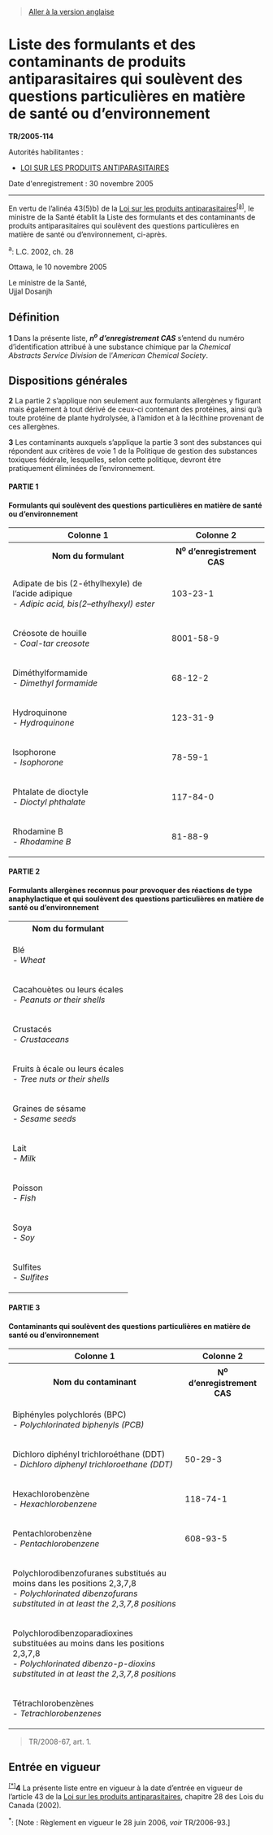 > [Aller à la version anglaise](/en/Regulations/Statutory%20Instruments/2005/114.md)

# Liste des formulants et des contaminants de produits antiparasitaires qui soulèvent des questions particulières en matière de santé ou d’environnement

**TR/2005-114**

Autorités habilitantes : 
- [LOI SUR LES PRODUITS ANTIPARASITAIRES](/fr/Lois/Lois%20du%20Canada/2002/ch.%2028.md)

Date d'enregistrement : 30 novembre 2005

----------

En vertu de l’alinéa 43(5)b) de la [Loi sur les produits antiparasitaires](/fr/Lois/Lois%20du%20Canada/2002/ch.%2028.md)<sup><a href='#nbp_SI-2005-114_f_hq_427'>[a]</a></sup>, le ministre de la Santé établit la Liste des formulants et des contaminants de produits antiparasitaires qui soulèvent des questions particulières en matière de santé ou d’environnement, ci-après.

<a name='nbp_SI-2005-114_f_hq_427'><sup>a</sup></a>: L.C. 2002, ch. 28<br />

Ottawa, le 10 novembre 2005


<p>Le ministre de la Santé,<br />Ujjal Dosanjh<br /></p>




## Définition


**1** Dans la présente liste, ***n<sup>o</sup> d’enregistrement CAS*** s’entend du numéro d’identification attribué à une substance chimique par la *Chemical Abstracts Service Division* de l’*American Chemical Society*.




## Dispositions générales


**2** La partie 2 s’applique non seulement aux formulants allergènes y figurant mais également à tout dérivé de ceux-ci contenant des protéines, ainsi qu’à toute protéine de plante hydrolysée, à l’amidon et à la lécithine provenant de ces allergènes.



**3** Les contaminants auxquels s’applique la partie 3 sont des substances qui répondent aux critères de voie 1 de la Politique de gestion des substances toxiques fédérale, lesquelles, selon cette politique, devront être pratiquement éliminées de l’environnement.
#### PARTIE 1
<table>
<h4>Formulants qui soulèvent des questions particulières en matière de santé ou d’environnement</h4>
<tr>
<th>Colonne 1</th>
<th>Colonne 2</th>
</tr>
<tr>
<th>Nom du formulant</th>
<th>N<sup>o</sup> d’enregistrement CAS</th>
</tr>
<tr>
<td>

Adipate de bis (2-éthylhexyle) de l’acide adipique<br />- <i>Adipic acid, bis(2–ethylhexyl) ester</i></td>
<td>103-23-1</td>
</tr>
<tr>
<td>

Créosote de houille<br />- <i>Coal-tar creosote</i></td>
<td>8001-58-9</td>
</tr>
<tr>
<td>

Diméthylformamide<br />- <i>Dimethyl formamide</i></td>
<td>68-12-2</td>
</tr>
<tr>
<td>

Hydroquinone<br />- <i>Hydroquinone</i></td>
<td>123-31-9</td>
</tr>
<tr>
<td>

Isophorone<br />- <i>Isophorone</i></td>
<td>78-59-1</td>
</tr>
<tr>
<td>

Phtalate de dioctyle<br />- <i>Dioctyl phthalate</i></td>
<td>117-84-0</td>
</tr>
<tr>
<td>

Rhodamine B<br />- <i>Rhodamine B</i></td>
<td>81-88-9</td>
</tr>
</table>

#### PARTIE 2
<table>
<h4>Formulants allergènes reconnus pour provoquer des réactions de type anaphylactique et qui soulèvent des questions particulières en matière de santé ou d’environnement</h4>
<tr>
<th>Nom du formulant</th>
</tr>
<tr>
<td>

Blé<br />- <i>Wheat</i></td>
</tr>
<tr>
<td>

Cacahouètes ou leurs écales<br />- <i>Peanuts or their shells</i></td>
</tr>
<tr>
<td>

Crustacés<br />- <i>Crustaceans</i></td>
</tr>
<tr>
<td>

Fruits à écale ou leurs écales<br />- <i>Tree nuts or their shells</i></td>
</tr>
<tr>
<td>

Graines de sésame<br />- <i>Sesame seeds</i></td>
</tr>
<tr>
<td>

Lait<br />- <i>Milk</i></td>
</tr>
<tr>
<td>

Poisson<br />- <i>Fish</i></td>
</tr>
<tr>
<td>

Soya<br />- <i>Soy</i></td>
</tr>
<tr>
<td>

Sulfites<br />- <i>Sulfites</i></td>
</tr>
</table>

#### PARTIE 3
<table>
<h4>Contaminants qui soulèvent des questions particulières en matière de santé ou d’environnement</h4>
<tr>
<th>Colonne 1</th>
<th>Colonne 2</th>
</tr>
<tr>
<th>Nom du contaminant</th>
<th>N<sup>o</sup> d’enregistrement CAS</th>
</tr>
<tr>
<td>

Biphényles polychlorés (BPC)<br />- <i>Polychlorinated biphenyls (PCB)</i></td>
<td></td>
</tr>
<tr>
<td>

Dichloro diphényl trichloroéthane (DDT)<br />- <i>Dichloro diphenyl trichloroethane (DDT)</i></td>
<td>50-29-3</td>
</tr>
<tr>
<td>

Hexachlorobenzène<br />- <i>Hexachlorobenzene</i></td>
<td>118-74-1</td>
</tr>
<tr>
<td>

Pentachlorobenzène<br />- <i>Pentachlorobenzene</i></td>
<td>608-93-5</td>
</tr>
<tr>
<td>

Polychlorodibenzofuranes substitués au moins dans les positions 2,3,7,8<br />- <i>Polychlorinated dibenzofurans substituted in at least the 2,3,7,8 positions</i></td>
<td></td>
</tr>
<tr>
<td>

Polychlorodibenzoparadioxines substituées au moins dans les positions 2,3,7,8<br />- <i>Polychlorinated dibenzo-p-dioxins substituted in at least the 2,3,7,8 positions</i></td>
<td></td>
</tr>
<tr>
<td>

Tétrachlorobenzènes<br />- <i>Tetrachlorobenzenes</i></td>
<td></td>
</tr>
</table>

> TR/2008-67, art. 1.





## Entrée en vigueur


<sup><a href='#fn_SI-2005-114_e_hq_499'>[*]</a></sup>**4** La présente liste entre en vigueur à la date d’entrée en vigueur de l’article 43 de la [Loi sur les produits antiparasitaires](/fr/Lois/Lois%20du%20Canada/2002/ch.%2028.md), chapitre 28 des Lois du Canada (2002).

<a name='fn_SI-2005-114_e_hq_499'><sup>*</sup></a>: [Note : Règlement en vigueur le 28 juin 2006, *voir* TR/2006-93.]<br />


